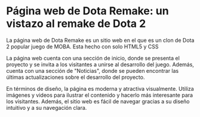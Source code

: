 # Página web de Dota Remake: un vistazo al remake de Dota 2

La página web de Dota Remake es un sitio web en el que es un clon de Dota 2 popular juego de MOBA. Esta hecho con solo HTML5 y CSS

La página web cuenta con una sección de inicio, donde se presenta el proyecto y se invita a los visitantes a unirse al desarrollo del juego. Además, cuenta con una sección de "Noticias", donde se pueden encontrar las últimas actualizaciones sobre el desarrollo del proyecto.

En términos de diseño, la página es moderna y atractiva visualmente. Utiliza imágenes y videos para ilustrar el contenido y hacerlo más interesante para los visitantes. Además, el sitio web es fácil de navegar gracias a su diseño intuitivo y a su navegación clara.

